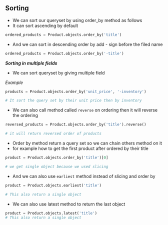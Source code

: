 ## Sorting

- We can sort our queryset by using order_by method as follows 
- It can sort ascending by default

```python
ordered_products = Product.objects.order_by('title')
```

- And we can sort in descending order by add - sign before the filed name

```python
ordered_products = Product.objects.order_by('-title')
```

___Sorting in multiple fields___

- We can sort queryset by giving multiple field

_Example_

```python
products = Product.objects.order_by('unit_price', '-inventory')

# It sort the query set by their unit price then by inventory
```

- We can also call method called `reverse`  on ordering then it will reverse the ordering

```python 
reversed_products = Product.objects.order_by('title').reverse()

# it will return reversed order of products
```
- Order by method return a query set so  we can chain  others method on it
- for example how to get the first product after ordered by their title

```python
product = Product.objects.order_by('title')[0]

# we get single object because we used slicing 

```

- And we can also use `earliest` method instead of slicing and order by

```python
product = Product.objects.earliest('title')

# This also return a single object
```
- We can also use latest method to return the last object

```python
product = Product.objects.latest('title')
# This also return a single object
```


